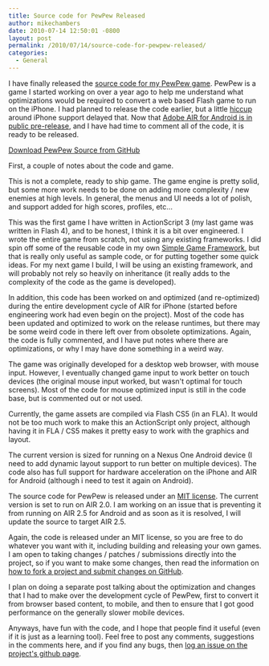 ```yaml
---
title: Source code for PewPew Released
author: mikechambers
date: 2010-07-14 12:50:01 -0800
layout: post
permalink: /2010/07/14/source-code-for-pewpew-released/
categories:
  - General
---
```


I have finally released the [source code for my PewPew game][1]. PewPew is a game I started working on over a year ago to help me understand what optimizations would be required to convert a web based Flash game to run on the iPhone. I had planned to release the code earlier, but a little [hiccup][2] around iPhone support delayed that. Now that [Adobe AIR for Android is in public pre-release][3], and I have had time to comment all of the code, it is ready to be released.  
<!--more-->

[Download PewPew Source from GitHub][4]

First, a couple of notes about the code and game.

This is not a complete, ready to ship game. The game engine is pretty solid, but some more work needs to be done on adding more complexity / new enemies at high levels. In general, the menus and UI needs a lot of polish, and support added for high scores, profiles, etc...

This was the first game I have written in ActionScript 3 (my last game was written in Flash 4), and to be honest, I think it is a bit over engineered. I wrote the entire game from scratch, not using any existing frameworks. I did spin off some of the reusable code in my own [Simple Game Framework][5], but that is really only useful as sample code, or for putting together some quick ideas. For my next game I build, I will be using an existing framework, and will probably not rely so heavily on inheritance (it really adds to the complexity of the code as the game is developed).

In addition, this code has been worked on and optimized (and re-optimized) during the entire development cycle of AIR for iPhone (started before engineering work had even begin on the project). Most of the code has been updated and optimized to work on the release runtimes, but there may be some weird code in there left over from obsolete optimizations. Again, the code is fully commented, and I have put notes where there are optimizations, or why I may have done something in a weird way.

The game was originally developed for a desktop web browser, with mouse input. However, I eventually changed game input to work better on touch devices (the original mouse input worked, but wasn't optimal for touch screens). Most of the code for mouse optimized input is still in the code base, but is commented out or not used.

Currently, the game assets are compiled via Flash CS5 (in an FLA). It would not be too much work to make this an ActionScript only project, although having it in FLA / CS5 makes it pretty easy to work with the graphics and layout.

The current version is sized for running on a Nexus One Android device (I need to add dynamic layout support to run better on multiple devices). The code also has full support for hardware acceleration on the iPhone and AIR for Android (although i need to test it again on Android).

The source code for PewPew is released under an [MIT license][6]. The current version is set to run on AIR 2.0. I am working on an issue that is preventing it from running on AIR 2.5 for Android and as soon as it is resolved, I will update the source to target AIR 2.5. 

Again, the code is released under an MIT license, so you are free to do whatever you want with it, including building and releasing your own games. I am open to taking changes / patches / submissions directly into the project, so if you want to make some changes, then read the information on [how to fork a project and submit changes on GitHub][7]. 

I plan on doing a separate post talking about the optimization and changes that I had to make over the development cycle of PewPew, first to convert it from browser based content, to mobile, and then to ensure that I got good performance on the generally slower mobile devices.

Anyways, have fun with the code, and I hope that people find it useful (even if it is just as a learning tool). Feel free to post any comments, suggestions in the comments here, and if you find any bugs, then [log an issue on the project's github page][8].

 [1]: https://github.com/mikechambers/pewpew
 [2]: http://www.mikechambers.com/blog/2010/04/20/on-adobe-flash-cs5-and-iphone-applications/
 [3]: http://labs.adobe.com/technologies/air2/android/
 [4]: http://github.com/mikechambers/pewpew
 [5]: http://github.com/mikechambers/Simple-Game-Framework
 [6]: http://www.opensource.org/licenses/mit-license.php
 [7]: http://help.github.com/forking/
 [8]: https://github.com/mikechambers/pewpew/issues